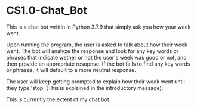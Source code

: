 # CS1.0-Chat_Bot
 
This is a chat bot writtin in Python 3.7.9 that simply ask you how your week went.

Upon running the program, the user is asked to talk about how their week went. The bot will analyze the response and look for any key words or phrases that indicate wether or not the user's week was good or not, and then provide an appropriate resopnse. If the bot fails to find any key words or phrases, it will default to a more neutral response.

The user will keep getting prompted to explain how their week went until they type 'stop' (This is explained in the introductory message).

This is currently the extent of my chat bot.